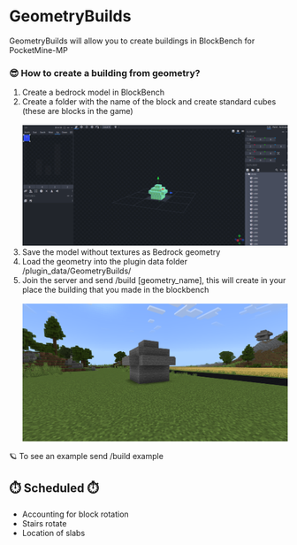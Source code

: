 # GeometryBuilds
GeometryBuilds will allow you to create buildings in BlockBench for PocketMine-MP

<h3>😎 How to create a building from geometry?</h3>
<ol>
  <li>Create a bedrock model in BlockBench</li>
  <li>Create a folder with the name of the block and create standard cubes (these are blocks in the game)<br><br><img src='https://github.com/labarjni/GeometryBuilds/blob/master/example1.png?raw=true'></li>
  <li>Save the model without textures as Bedrock geometry</li>
  <li>Load the geometry into the plugin data folder /plugin_data/GeometryBuilds/</li>
  <li>Join the server and send /build [geometry_name], this will create in your place the building that you made in the blockbench<br><br><img src='https://github.com/labarjni/GeometryBuilds/blob/master/example2.png?raw=true'></li>
</ol>
🪐 To see an example send /build example
<br>
<h2>⏱️ Scheduled ⏱️</h2>
<ul>
  <li>Accounting for block rotation</li>
  <li>Stairs rotate</li>
  <li>Location of slabs</li>
</ul>
